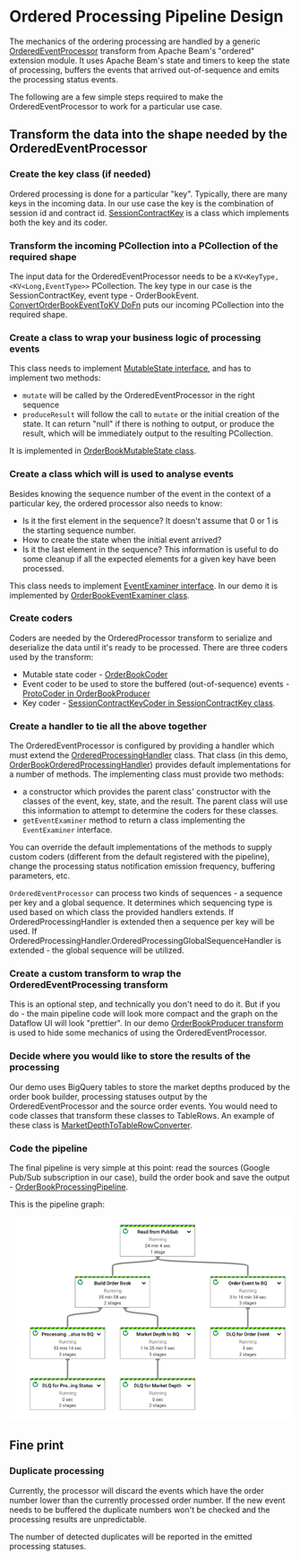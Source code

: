 # Ordered Processing Pipeline Design

[//]: # (TODO: add the link to the Beam Javadoc)
The mechanics of the ordering processing are handled by a generic [OrderedEventProcessor]()
transform from Apache Beam's "ordered" extension module.
It uses Apache Beam's state and timers to keep the state of processing, buffers the events that
arrived out-of-sequence and emits the processing status events.

The following are a few simple steps required to make the OrderedEventProcessor to work for a
particular use case.

## Transform the data into the shape needed by the OrderedEventProcessor

### Create the key class (if needed)

Ordered processing is done for a particular "key". Typically, there are many keys in the incoming
data. In our use case the key is the combination of session id and contract
id. [SessionContractKey](/order-book-pipeline/src/main/java/com/google/cloud/dataflow/orderbook/SessionContractKey.java)
is a class which implements both the key and its coder.

### Transform the incoming PCollection into a PCollection of the required shape

The input data for the OrderedEventProcessor needs to be a `KV<KeyType, <KV<Long,EventType>>`
PCollection.
The key type in our case is the SessionContractKey, event type - OrderBookEvent.
[ConvertOrderBookEventToKV DoFn](/order-book-pipeline/src/main/java/com/google/cloud/dataflow/orderbook/ConvertOrderBookEventToKV.java)
puts our incoming PCollection into the required shape.

### Create a class to wrap your business logic of processing events

[//]: # (TODO: add the link to the Beam Javadoc)
This class needs to
implement [MutableState interface](),
and has to implement two methods:

* `mutate` will be called by the OrderedEventProcessor in the right sequence
* `produceResult` will follow the call to `mutate` or the initial creation of the state. It can
  return "null" if there is nothing to output, or produce the result, which will be immediately
  output
  to the resulting PCollection.

It is implemented
in [OrderBookMutableState class](/order-book-pipeline/src/main/java/com/google/cloud/dataflow/orderbook/OrderBookMutableState.java).

### Create a class which will is used to analyse events

Besides knowing the sequence number of the event in the context of a particular key, the ordered
processor also needs to know:

* Is it the first element in the sequence? It doesn't assume that 0 or 1 is the starting sequence
  number.
* How to create the state when the initial event arrived?
* Is it the last element in the sequence? This information is useful to do some cleanup if all the
  expected elements for a given key have been processed.

[//]: # (TODO: add the link to the Beam Javadoc)
This class needs to
implement [EventExaminer interface]().
In our demo it is implemented
by [OrderBookEventExaminer class](/order-book-pipeline/src/main/java/com/google/cloud/dataflow/orderbook/OrderBookEventExaminer.java).

### Create coders

Coders are needed by the OrderedProcessor transform to serialize and deserialize the data until it's
ready to be processed. There are three coders used by the transform:

* Mutable state
  coder - [OrderBookCoder](/order-book-pipeline/src/main/java/com/google/cloud/dataflow/orderbook/OrderBookCoder.java)
* Event coder to be used to store the buffered (out-of-sequence)
  events - [ProtoCoder in OrderBookProducer](/order-book-pipeline/src/main/java/com/google/cloud/dataflow/orderbook/OrderBookProducer.java)
* Key
  coder - [SessionContractKeyCoder in SessionContractKey class](/order-book-pipeline/src/main/java/com/google/cloud/dataflow/orderbook/SessionContractKey.java).

### Create a handler to tie all the above together

[//]: # (TODO: add the link to the Beam Javadoc)
The OrderedEventProcessor is configured by providing a handler which must extend
the [OrderedProcessingHandler]()
class. That class (in this
demo, [OrderBookOrderedProcessingHandler](../order-book-pipeline/src/main/java/com/google/cloud/dataflow/orderbook/OrderBookOrderedProcessingHandler.java))
provides default implementations for a number of methods. The implementing class
must provide two methods:

* a constructor which provides the parent class' constructor with the classes of the event, key,
  state, and the result. The parent class will use this information to attempt to determine the
  coders for these classes.
* `getEventExaminer` method to return a class implementing the `EventExaminer` interface.

You can override the default implementations of the methods to supply custom coders (different from
the default registered with the pipeline), change the processing status notification emission
frequency, buffering parameters, etc.

[//]: # (TODO: add the link to the Beam Javadoc)
`OrderedEventProcessor` can process two kinds of sequences - a sequence per key and a global
sequence. It determines which sequencing type is used based on which class the provided handlers
extends. If OrderedProcessingHandler is extended then a sequence per key will be used.
If OrderedProcessingHandler.OrderedProcessingGlobalSequenceHandler is extended - the global sequence
will be utilized.

### Create a custom transform to wrap the OrderedEventProcessing transform

This is an optional step, and technically you don't need to do it. But if you do - the main pipeline
code will look more compact and the graph on the Dataflow UI will look "prettier". In our
demo [OrderBookProducer transform](/order-book-pipeline/src/main/java/com/google/cloud/dataflow/orderbook/OrderBookProducer.java)
is used to hide some mechanics of using the OrderedEventProcessor.

### Decide where you would like to store the results of the processing

Our demo uses BigQuery tables to store the market depths produced by the order book builder,
processing statuses output by the OrderedEventProcessor and the source order events. You
would need to code classes that transform these classes to TableRows. An example of these class
is [MarketDepthToTableRowConverter](/order-book-pipeline/src/main/java/com/google/cloud/dataflow/orderbook/MarketDepthToTableRowConverter.java).

### Code the pipeline

The final pipeline is very simple at this point: read the sources (Google Pub/Sub subscription in
our case), build the order book and save the
output - [OrderBookProcessingPipeline](/order-book-pipeline/src/main/java/com/google/cloud/dataflow/orderbook/OrderBookProcessingPipeline.java).

This is the pipeline graph:

![pipeline graph](pipeline-graph.png)

## Fine print

### Duplicate processing

Currently, the processor will discard the events which have the order number lower than the
currently
processed order number. If the new event needs to be buffered the duplicate numbers won't be checked
and the processing results are unpredictable.

The number of detected duplicates will be reported in the emitted processing statuses.
